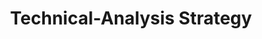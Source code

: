 ---
title: "Technical-Analysis Strategy"
permalink: /docs/technical-analysis-strategy/
excerpt: "Technical-Analysis Strategy"
last_modified_at: 2021-09-25T14:33:05-04:00
redirect_from:
  - /theme-setup/
toc: true
---